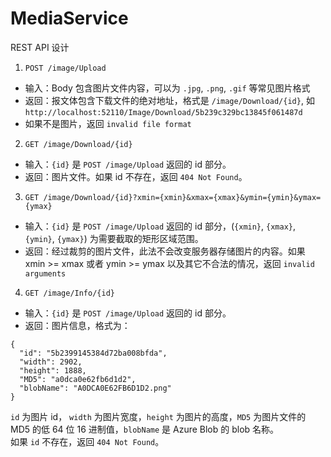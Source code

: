 # MediaService

REST API 设计

1.  `POST /image/Upload`
  + 输入：Body 包含图片文件内容，可以为 `.jpg`, `.png`, `.gif` 等常见图片格式         
  + 返回：报文体包含下载文件的绝对地址，格式是 `/image/Download/{id}`, 如 `http://localhost:52110/Image/Download/5b239c329bc13845f061487d`
  + 如果不是图片，返回 `invalid file format`        
2.  `GET /image/Download/{id}`
  + 输入：`{id}` 是 `POST /image/Upload` 返回的 id 部分。        
  + 返回：图片文件。如果 id 不存在，返回 `404 Not Found`。
3.  `GET /image/Download/{id}?xmin={xmin}&xmax={xmax}&ymin={ymin}&ymax={ymax}`
  + 输入：`{id}` 是 `POST /image/Upload` 返回的 id 部分，(`{xmin}`, `{xmax}`, `{ymin}`, `{ymax}`) 为需要截取的矩形区域范围。
  + 返回：经过裁剪的图片文件，此法不会改变服务器存储图片的内容。如果 xmin >= xmax 或者 ymin >= ymax 以及其它不合法的情况，返回 `invalid arguments` 
4.  `GET /image/Info/{id}`
  + 输入：`{id}` 是 `POST /image/Upload` 返回的 id 部分。
  + 返回：图片信息，格式为：
  
  ```
  {
    "id": "5b2399145384d72ba008bfda",
    "width": 2902,
    "height": 1888,
    "MD5": "a0dca0e62fb6d1d2",
    "blobName": "A0DCA0E62FB6D1D2.png"
  }
  ```
  `id` 为图片 id， `width` 为图片宽度，`height` 为图片的高度，`MD5` 为图片文件的 MD5 的低 64 位 16 进制值，`blobName` 是 Azure Blob 的 blob 名称。        
  如果 `id` 不存在，返回 `404 Not Found`。
  
